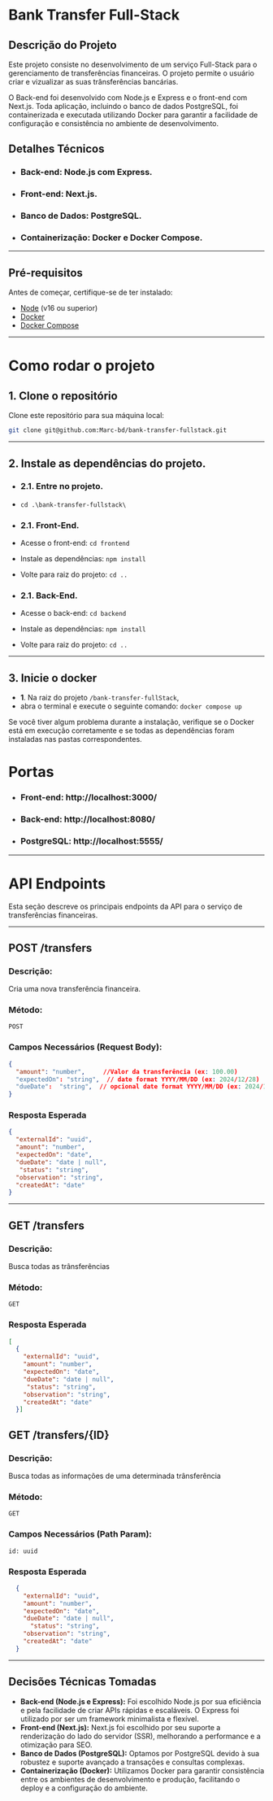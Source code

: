 # Bank Transfer Full-Stack

## Descrição do Projeto

 Este projeto consiste no desenvolvimento de um serviço Full-Stack para o gerenciamento de
transferências financeiras. O projeto permite o usuário criar e
vizualizar as suas trânsferências bancárias.

 O Back-end foi desenvolvido com Node.js e Express e o front-end com Next.js. Toda aplicação,
incluindo o banco de dados PostgreSQL, foi containerizada e executada utilizando Docker para
garantir a facilidade de configuração e consistência no ambiente de desenvolvimento.

## Detalhes Técnicos

- ### **Back-end:** Node.js com Express.
- ### **Front-end:** Next.js.
- ### **Banco de Dados:** PostgreSQL.
- ### **Containerização:** Docker e Docker Compose.

---

## **Pré-requisitos**

Antes de começar, certifique-se de ter instalado:
- [Node](https://nodejs.org/en/download) (v16 ou superior)
- [Docker](https://www.docker.com/get-started)
- [Docker Compose](https://docs.docker.com/compose/install/)

---

# Como rodar o projeto

## **1. Clone o repositório**

Clone este repositório para sua máquina local:

```bash
git clone git@github.com:Marc-bd/bank-transfer-fullstack.git

```
---
## **2. Instale as dependências do projeto.**

- ### **2.1. Entre no projeto.**
- ```cd .\bank-transfer-fullstack\ ```

- ### **2.1. Front-End.**
- Acesse o front-end:
  ``` cd frontend ```
- Instale as dependências:
  ```npm install ```
- Volte para raiz do projeto: ```cd ..```

- ### **2.1. Back-End.**
- Acesse o back-end:
  ``` cd backend ```
- Instale as dependências:
  ```npm install ```
- Volte para raiz do projeto: ```cd ..```
---
## **3. Inicie o docker**

- **1**. Na raiz do projeto ```/bank-transfer-fullStack```,
- abra o terminal e execute o seguinte
  comando: ``` docker compose up ```

Se você tiver algum problema durante a instalação, verifique se o Docker está em execução
corretamente e se todas as dependências foram instaladas nas pastas correspondentes.

# Portas

* ### Front-end: http://localhost:3000/
* ### Back-end: http://localhost:8080/
* ### PostgreSQL: http://localhost:5555/

---

# API Endpoints

Esta seção descreve os principais endpoints da API para o serviço de transferências financeiras.

---

## **POST /transfers**

### **Descrição:**
Cria uma nova transferência financeira.

### **Método:**
`POST`

### **Campos Necessários (Request Body):**

```json lines
{
  "amount": "number",     //Valor da transferência (ex: 100.00)
  "expectedOn": "string",  // date format YYYY/MM/DD (ex: 2024/12/28)
  "dueDate":  "string",  // opcional date format YYYY/MM/DD (ex: 2024/12/28)
}
```
### **Resposta Esperada**
```json 
{
  "externalId": "uuid",
  "amount": "number",
  "expectedOn": "date",
  "dueDate": "date | null",
   "status": "string",
  "observation": "string",
  "createdAt": "date"
}
```
---

## **GET /transfers**

### **Descrição:**
Busca todas as trânsferências

### **Método:**
`GET`


### **Resposta Esperada**
```json 
[
  {
    "externalId": "uuid",
    "amount": "number",
    "expectedOn": "date",
    "dueDate": "date | null",
     "status": "string",
    "observation": "string",
    "createdAt": "date"
  }]
```

## **GET /transfers/{ID}**

### **Descrição:**
Busca todas as informações de uma determinada trânsferência

### **Método:**
`GET`

### **Campos Necessários (Path Param):**

```
id: uuid        
```

### **Resposta Esperada**
```json
  {
    "externalId": "uuid",
    "amount": "number",
    "expectedOn": "date",
    "dueDate": "date | null",
      "status": "string",
    "observation": "string",
    "createdAt": "date"
  }
```
---

## Decisões Técnicas Tomadas

- **Back-end (Node.js e Express):** Foi escolhido Node.js por sua eficiência e pela facilidade de criar APIs rápidas e escaláveis. O Express foi utilizado por ser um framework minimalista e flexível.
- **Front-end (Next.js):** Next.js foi escolhido por seu suporte a renderização do lado do servidor (SSR), melhorando a performance e a otimização para SEO.
- **Banco de Dados (PostgreSQL):** Optamos por PostgreSQL devido à sua robustez e suporte avançado a transações e consultas complexas.
- **Containerização (Docker):** Utilizamos Docker para garantir consistência entre os ambientes de desenvolvimento e produção, facilitando o deploy e a configuração do ambiente.

